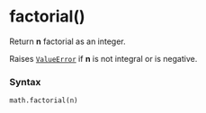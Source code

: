 # factorial()

Return **n** factorial as an integer.

Raises [`ValueError`](/exceptions/ValueError.md) if **n** is not integral or is negative.

### Syntax

```python
math.factorial(n)
```